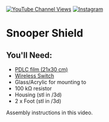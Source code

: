 [![YouTube Channel Views](https://img.shields.io/youtube/channel/views/UCz5BOU9J9pB_O0B8-rDjCWQ?style=flat&logo=youtube&logoColor=red&labelColor=white&color=ffed53)](https://www.youtube.com/channel/UCz5BOU9J9pB_O0B8-rDjCWQ) [![Instagram](https://img.shields.io/github/stars/veebch?style=flat&logo=github&logoColor=black&labelColor=white&color=ffed53)](https://www.instagram.com/v_e_e_b/)

# Snooper Shield

## You'll Need:

- [PDLC film (21x30 cm)](https://de.aliexpress.com/item/1005001397939923.html)
- [Wireless Switch](https://de.aliexpress.com/item/1005008976707772.html)
- Glass/Acrylic for mounting to
- 100 kΩ resistor
- Housing (stl in /3d)
- 2 x Foot (stl in /3d)

Assembly instructions in this video. 


